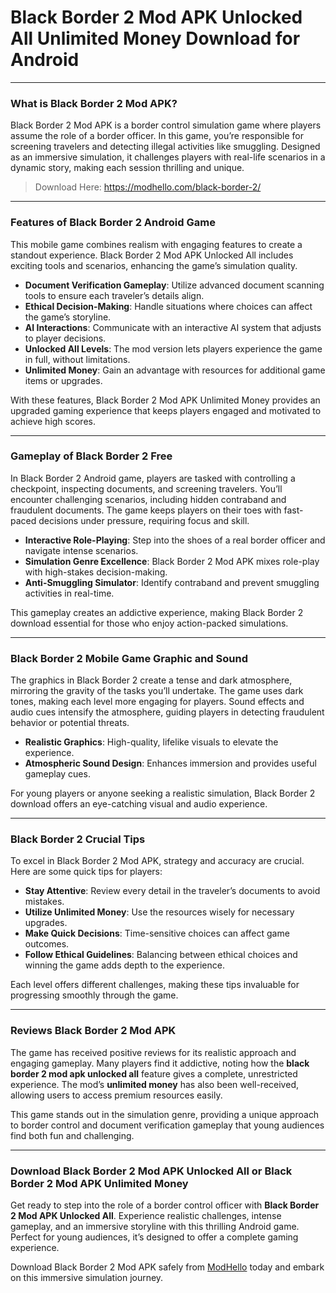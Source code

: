 # Black Border 2 Mod APK Unlocked All Unlimited Money Download for Android

---

### What is Black Border 2 Mod APK?

Black Border 2 Mod APK is a border control simulation game where players assume the role of a border officer. In this game, you’re responsible for screening travelers and detecting illegal activities like smuggling. Designed as an immersive simulation, it challenges players with real-life scenarios in a dynamic story, making each session thrilling and unique.

>Download Here: https://modhello.com/black-border-2/

---

### Features of Black Border 2 Android Game

This mobile game combines realism with engaging features to create a standout experience. Black Border 2 Mod APK Unlocked All includes exciting tools and scenarios, enhancing the game’s simulation quality. 

- **Document Verification Gameplay**: Utilize advanced document scanning tools to ensure each traveler’s details align.
- **Ethical Decision-Making**: Handle situations where choices can affect the game’s storyline.
- **AI Interactions**: Communicate with an interactive AI system that adjusts to player decisions.
- **Unlocked All Levels**: The mod version lets players experience the game in full, without limitations.
- **Unlimited Money**: Gain an advantage with resources for additional game items or upgrades.
  
With these features, Black Border 2 Mod APK Unlimited Money provides an upgraded gaming experience that keeps players engaged and motivated to achieve high scores.

---

### Gameplay of Black Border 2 Free

In Black Border 2 Android game, players are tasked with controlling a checkpoint, inspecting documents, and screening travelers. You’ll encounter challenging scenarios, including hidden contraband and fraudulent documents. The game keeps players on their toes with fast-paced decisions under pressure, requiring focus and skill.

- **Interactive Role-Playing**: Step into the shoes of a real border officer and navigate intense scenarios.
- **Simulation Genre Excellence**: Black Border 2 Mod APK mixes role-play with high-stakes decision-making.
- **Anti-Smuggling Simulator**: Identify contraband and prevent smuggling activities in real-time.
  
This gameplay creates an addictive experience, making Black Border 2 download essential for those who enjoy action-packed simulations.

---

### Black Border 2 Mobile Game Graphic and Sound

The graphics in Black Border 2 create a tense and dark atmosphere, mirroring the gravity of the tasks you’ll undertake. The game uses dark tones, making each level more engaging for players. Sound effects and audio cues intensify the atmosphere, guiding players in detecting fraudulent behavior or potential threats.

- **Realistic Graphics**: High-quality, lifelike visuals to elevate the experience.
- **Atmospheric Sound Design**: Enhances immersion and provides useful gameplay cues.

For young players or anyone seeking a realistic simulation, Black Border 2 download offers an eye-catching visual and audio experience.

---

### Black Border 2 Crucial Tips

To excel in Black Border 2 Mod APK, strategy and accuracy are crucial. Here are some quick tips for players:

- **Stay Attentive**: Review every detail in the traveler’s documents to avoid mistakes.
- **Utilize Unlimited Money**: Use the resources wisely for necessary upgrades.
- **Make Quick Decisions**: Time-sensitive choices can affect game outcomes.
- **Follow Ethical Guidelines**: Balancing between ethical choices and winning the game adds depth to the experience.

Each level offers different challenges, making these tips invaluable for progressing smoothly through the game.

---

### Reviews Black Border 2 Mod APK

The game has received positive reviews for its realistic approach and engaging gameplay. Many players find it addictive, noting how the **black border 2 mod apk unlocked all** feature gives a complete, unrestricted experience. The mod’s **unlimited money** has also been well-received, allowing users to access premium resources easily.

This game stands out in the simulation genre, providing a unique approach to border control and document verification gameplay that young audiences find both fun and challenging.

---

### Download Black Border 2 Mod APK Unlocked All or Black Border 2 Mod APK Unlimited Money

Get ready to step into the role of a border control officer with **Black Border 2 Mod APK Unlocked All**. Experience realistic challenges, intense gameplay, and an immersive storyline with this thrilling Android game. Perfect for young audiences, it’s designed to offer a complete gaming experience.

Download Black Border 2 Mod APK safely from [ModHello](#) today and embark on this immersive simulation journey.
